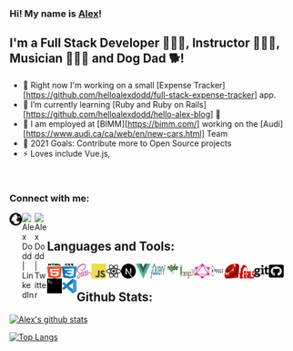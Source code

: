 ### Hi! My name is [Alex][website]!

## I'm a Full Stack Developer 👨🏻‍💻, Instructor 👨🏻‍🏫, Musician 👨🏻‍🎤 and Dog Dad 🐕!

- 🚧 Right now I'm working on a small [Expense Tracker][https://github.com/helloalexdodd/full-stack-expense-tracker] app.
- 🌱 I’m currently learning [Ruby and Ruby on Rails][https://github.com/helloalexdodd/hello-alex-blog] 💎
- 🔭 I am employed at [BIMM][https://bimm.com/] working on the [Audi][https://www.audi.ca/ca/web/en/new-cars.html] Team
- 🥅 2021 Goals: Contribute more to Open Source projects
- ⚡ Loves include Vue.js,

<br/>

### Connect with me:

[<img align="left" alt="alexdodd.com" width="22px" src="https://raw.githubusercontent.com/iconic/open-iconic/master/svg/globe.svg" />][website]
[<img align="left" alt="Alex Dodd | LinkedIn" width="22px" src="https://cdn.jsdelivr.net/npm/simple-icons@v3/icons/linkedin.svg" />][linkedin]
[<img align="left" alt="Alex Dodd | Twitter" width="22px" src="https://cdn.jsdelivr.net/npm/simple-icons@v3/icons/twitter.svg" />][twitter]

<br/>

## Languages and Tools:

<img width="26px" height="26px" align="left" src="./icons/html5.svg" alt="HTML5">
<img width="26px" height="26px" align="left" src="./icons/css3.svg" alt="CSS3">
<img width="26px" height="26px" align="left" src="./icons/sass.svg" alt="SCSS">
<img width="26px" height="26px" align="left" src="./icons/js.svg" alt="JavaScript">
<img width="26px" height="26px" align="left" src="./icons/react.svg" alt="React.js">
<img width="26px" height="26px" align="left" src="./icons/nextjs.svg" alt="Next.js">
<img width="26px" height="26px" align="left" src="./icons/vuejs.svg" alt="Vue.js">
<img width="26px" height="26px" align="left" src="./icons/jquery.svg" alt="jQuery">
<img width="26px" height="26px" align="left" src="./icons/node.svg" alt="Node.js">
<img width="26px" height="26px" align="left" src="./icons/mongodb.svg" alt="MongoDB">
<img width="26px" height="26px" align="left" src="./icons/graphql.svg" alt="HTML5">
<img width="26px" height="26px" align="left" src="./icons/apollo.svg" alt="HTML5">
<img width="26px" height="26px" align="left" src="./icons/ruby.svg" alt="HTML5">
<img width="26px" height="26px" align="left" src="./icons/rails.svg" alt="HTML5">
<img width="26px" height="26px" align="left" src="./icons/git.svg" alt="git">
<img width="26px" height="26px" align="left" src="./icons/github.svg" alt="GitHub">
<img width="26px" height="26px" align="left" src="./icons/terminal.svg" alt="terminal">
<img width="26px" height="26px" align="left" src="./icons/visual-studio-code.svg" alt="Visual Studio Code">

<br />

## Github Stats:

[![Alex's github stats](https://github-readme-stats.vercel.app/api?username=helloalexdodd&count_private=true&show_icons=true&hide=stars,issues)](https://github.com/helloalexdodd/github-readme-stats)

[![Top Langs](https://github-readme-stats.vercel.app/api/top-langs/?username=helloalexdodd&langs_count=5&layout=compact)](https://github.com/helloalexdodd/github-readme-stats)

[website]: https://alexdodd.ca
[linkedin]: https://linkedin.com/in/helloalexdodd
[twitter]: https://twitter.com/helloalexdodd
